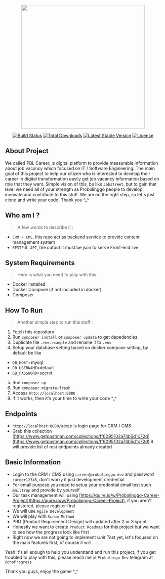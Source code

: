 <p align="center"><img src="https://res.cloudinary.com/dtfbvvkyp/image/upload/v1566331377/laravel-logolockup-cmyk-red.svg" width="400"></p>

<p align="center">
<a href="https://travis-ci.org/laravel/framework"><img src="https://travis-ci.org/laravel/framework.svg" alt="Build Status"></a>
<a href="https://packagist.org/packages/laravel/framework"><img src="https://poser.pugx.org/laravel/framework/d/total.svg" alt="Total Downloads"></a>
<a href="https://packagist.org/packages/laravel/framework"><img src="https://poser.pugx.org/laravel/framework/v/stable.svg" alt="Latest Stable Version"></a>
<a href="https://packagist.org/packages/laravel/framework"><img src="https://poser.pugx.org/laravel/framework/license.svg" alt="License"></a>
</p>

## About Project
We called PBL Career, is digital platform to provide measurable information about job vacancy which focused on IT / Software Engineering. The main goal of this project to help our citizen who is interested to develop their career in digital transformation easily get job vacancy information based on role that they want. Simple vision of this, be like `Jobstreet`, but to gain that level we need all of your strength as Probolinggo people to develop, innovate and contribute to this stuff. We are on the right step, so let's just clone and write your code. Thank you ^_^

## Who am I ?
> A few words to describe it :
* `CRM / CMS`, this repo act as backend service to provide content management system
* `RESTFUL API`, the output it must be json to serve Front-end live

## System Requirements
> Here is what you need to play with this :
* Docker installed
* Docker Compose (if not included in docker)
* Composer

## How To Run
> Another simple step to run this stuff :
1. Fetch this repository
2. Run `composer install` or `composer update` to get depedencies
3. Duplicate file `.env.example` and rename it to `.env`
4. Setup your database setting based on docker compose setting, by default be like
* `DB_HOST`=mysql
* `DB_USERNAME`=default
* `DB_PASSWORD`=secret
5. Run `composer up`
6. Run `composer migrate-fresh`
7. Access `http://localhost:8000`
8. If it works, then it's your time to write your code ^_^

## Endpoints
* `http://localhost:8000/admin` is login page for CRM / CMS
* Grab this collection [https://www.getpostman.com/collections/ff6095102a74b5d1c72d](https://www.getpostman.com/collections/ff6095102a74b5d1c72d)  it will provide list of rest endpoints already created

## Basic Information
* Login to the CRM / CMS using `career@probolinggo.dev` and password `career12345`, don't worry it just development credential
* For email purpose you need to setup your credential email test such `mailtrap` and provide by yourself
* Our task management will using [https://quire.io/w/Probolinggo-Career-Project](https://quire.io/w/Probolinggo-Career-Project), if you aren't registered, please register first
* We will use `Agile Development`
* We will play with `Scrum Method`
* PRD (Product Requirement Design) will updated after 2 or 3 sprint
* Honestly we want to create `Product Roadmap` for this project but we want to see how the progress look like first
* Right now we are not going to implement *Unit Test* yet, let's focused on the main features first, of course it will


Yeah it's all enough to help you understand and run this project, if you get troubled to play with this, please reach me in `Probolingo Dev` telegram at `@dnsProgress`

Thank you guys, enjoy the game ^_^
